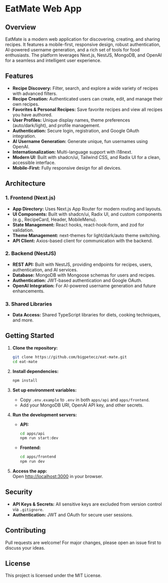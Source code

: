 # EatMate Web App

## Overview

EatMate is a modern web application for discovering, creating, and sharing recipes. It features a mobile-first, responsive design, robust authentication, AI-powered username generation, and a rich set of tools for food enthusiasts. The platform leverages Next.js, NestJS, MongoDB, and OpenAI for a seamless and intelligent user experience.

## Features

- **Recipe Discovery:** Filter, search, and explore a wide variety of recipes with advanced filters.
- **Recipe Creation:** Authenticated users can create, edit, and manage their own recipes.
- **Favorites & Personal Recipes:** Save favorite recipes and view all recipes you have authored.
- **User Profiles:** Unique display names, theme preferences (auto/dark/light), and profile management.
- **Authentication:** Secure login, registration, and Google OAuth integration.
- **AI Username Generation:** Generate unique, fun usernames using OpenAI.
- **Internationalization:** Multi-language support with i18next.
- **Modern UI:** Built with shadcn/ui, Tailwind CSS, and Radix UI for a clean, accessible interface.
- **Mobile-First:** Fully responsive design for all devices.

## Architecture

### 1. Frontend (Next.js)

- **App Directory:** Uses Next.js App Router for modern routing and layouts.
- **UI Components:** Built with shadcn/ui, Radix UI, and custom components (e.g., RecipeCard, Header, MobileMenu).
- **State Management:** React hooks, react-hook-form, and zod for validation.
- **Theme Management:** next-themes for light/dark/auto theme switching.
- **API Client:** Axios-based client for communication with the backend.

### 2. Backend (NestJS)

- **REST API:** Built with NestJS, providing endpoints for recipes, users, authentication, and AI services.
- **Database:** MongoDB with Mongoose schemas for users and recipes.
- **Authentication:** JWT-based authentication and Google OAuth.
- **OpenAI Integration:** For AI-powered username generation and future enhancements.

### 3. Shared Libraries

- **Data Access:** Shared TypeScript libraries for diets, cooking techniques, and more.

## Getting Started

1. **Clone the repository:**

   ```sh
   git clone https://github.com/bigpetecz/eat-mate.git
   cd eat-mate
   ```

2. **Install dependencies:**

   ```sh
   npm install
   ```

3. **Set up environment variables:**

   - Copy `.env.example` to `.env` in both `apps/api` and `apps/frontend`.
   - Add your MongoDB URI, OpenAI API key, and other secrets.

4. **Run the development servers:**

   - **API:**
     ```sh
     cd apps/api
     npm run start:dev
     ```
   - **Frontend:**
     ```sh
     cd apps/frontend
     npm run dev
     ```

5. **Access the app:**  
   Open [http://localhost:3000](http://localhost:3000) in your browser.

## Security

- **API Keys & Secrets:** All sensitive keys are excluded from version control via `.gitignore`.
- **Authentication:** JWT and OAuth for secure user sessions.

## Contributing

Pull requests are welcome! For major changes, please open an issue first to discuss your ideas.

## License

This project is licensed under the MIT License.
